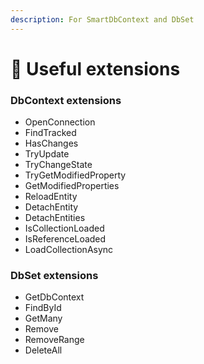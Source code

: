 ```yaml
---
description: For SmartDbContext and DbSet
---
```


# 🥚 Useful extensions

### DbContext extensions

* OpenConnection
* FindTracked
* HasChanges
* TryUpdate
* TryChangeState
* TryGetModifiedProperty
* GetModifiedProperties
* ReloadEntity
* DetachEntity
* DetachEntities
* IsCollectionLoaded
* IsReferenceLoaded
* LoadCollectionAsync

### DbSet extensions

* GetDbContext
* FindById
* GetMany
* Remove
* RemoveRange
* DeleteAll
